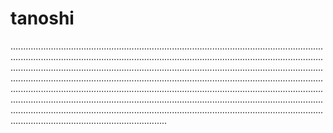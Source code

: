 # tanoshi
..................................................................................................................................................................................................................................................................................................................................................................................................................................................................................................................................................................................................................................................................................................................................................................................................................................................................................................................................................................